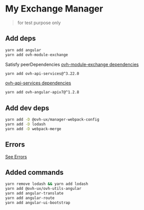 # My Exchange Manager

> for test purpose only

## Add deps

```sh
yarn add angular
yarn add ovh-module-exchange
```

Satisfy peerDependencies
[ovh-module-exchange dependencies](https://github.com/ovh-ux/ovh-module-exchange/blob/master/package.json#L46)

```sh
yarn add ovh-api-services@^3.22.0
```

[ovh-api-services dependencies](https://github.com/ovh-ux/ovh-api-services/blob/master/package.json#L42)

```sh
yarn add ovh-angular-apiv7@^1.2.8
```


## Add dev deps

```sh
yarn add -D @ovh-ux/manager-webpack-config
yarn add -D lodash
yarn add -D webpack-merge
```

## Errors
[See Errors](ERRORS.md)



## Added commands

```sh
yarn remove lodash && yarn add lodash
yarn add @ovh-ux/ovh-utils-angular
yarn add angular-translate
yarn add angular-route
yarn add angular-ui-bootstrap
```
